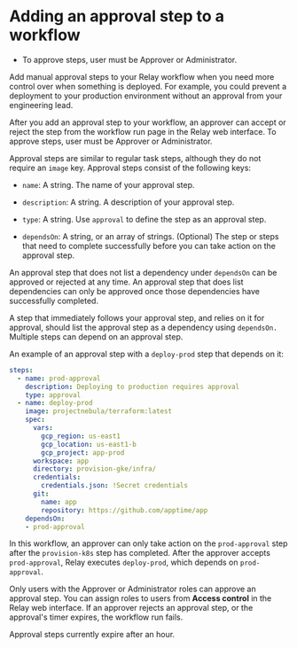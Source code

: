 # Adding an approval step to a workflow

- To approve steps, user must be Approver or Administrator.

Add manual approval steps to your Relay workflow when you need more control over when something is deployed. For example, you could prevent a deployment to your production environment without an approval from your engineering lead.

After you add an approval step to your workflow, an approver can accept or reject the step from the workflow run page in the Relay web interface. To approve steps, user must be Approver or Administrator.

Approval steps are similar to regular task steps, although they do not require an `image` key. Approval steps consist of the following keys:

-   `name`: A string. The name of your approval step.

-   `description`: A string. A description of your approval step.

-   `type`: A string. Use `approval` to define the step as an approval step.

-   `dependsOn`: A string, or an array of strings. (Optional) The step or steps that need to complete successfully before you can take action on the approval step.


An approval step that does not list a dependency under `dependsOn` can be approved or rejected at any time. An approval step that does list dependencies can only be approved once those dependencies have successfully completed.

A step that immediately follows your approval step, and relies on it for approval, should list the approval step as a dependency using `dependsOn.` Multiple steps can depend on an approval step.

An example of an approval step with a `deploy-prod` step that depends on it:

```yaml
steps:
  - name: prod-approval
    description: Deploying to production requires approval
    type: approval
  - name: deploy-prod
    image: projectnebula/terraform:latest
    spec:
      vars:
        gcp_region: us-east1
        gcp_location: us-east1-b
        gcp_project: app-prod
      workspace: app
      directory: provision-gke/infra/
      credentials:
        credentials.json: !Secret credentials
      git:
        name: app
        repository: https://github.com/apptime/app
    dependsOn:
    - prod-approval
```

In this workflow, an approver can only take action on the `prod-approval` step after the `provision-k8s` step has completed. After the approver accepts `prod-approval`, Relay executes `deploy-prod`, which depends on `prod-approval`.

Only users with the Approver or Administrator roles can approve an approval step. You can assign roles to users from **Access control** in the Relay web interface. If an approver rejects an approval step, or the approval's timer expires, the workflow run fails.

Approval steps currently expire after an hour.